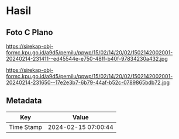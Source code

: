 # Hasil

## Foto C Plano

https://sirekap-obj-formc.kpu.go.id/a9d5/pemilu/ppwp/15/02/14/20/02/1502142002001-20240214-231411--ed45544e-e750-48ff-b40f-97834230a432.jpg

https://sirekap-obj-formc.kpu.go.id/a9d5/pemilu/ppwp/15/02/14/20/02/1502142002001-20240214-231650--17e2e3b7-6b79-44af-b52c-0789865bdb72.jpg


## Metadata

| Key        | Value               |
| ---------- | ------------------- |
| Time Stamp | 2024-02-15 07:00:44 |



